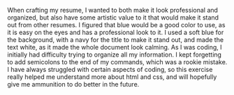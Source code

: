 When crafting my resume, I wanted to both make it look professional and organized, but also have some artistic value to it that would make it stand out from other resumes. I figured that blue would be a good color to use, as it is easy on the eyes and has a professional look to it. I used a soft blue for the background, with a navy for the title to make it stand out, and made the text white, as it made the whole document look calming.
As I was coding, I initially had difficulty trying to organize all my information. I kept forgetting to add semicolons to the end of my commands, which was a rookie mistake. I have always struggled with certain aspects of coding, so this exercise really helped me understand more about html and css, and will hopefully give me ammunition to do better in the future.
